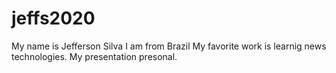 # jeffs2020
My name is Jefferson Silva
I am from Brazil
My favorite work is learnig news technologies.
My presentation presonal.
